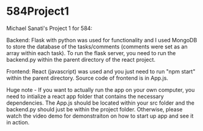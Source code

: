 # 584Project1
Michael Sanati's Project 1 for 584:

Backend: Flask with python was used for functionality and I used MongoDB to store the database of the tasks/comments (comments were set as an array within each task). To run the flask server, you need to run the backend.py within the parent directory of the react project.

Frontend: React (javascript) was used and you just need to run "npm start" within the parent directory. Source code of frontend is in App.js. 

Huge note - If you want to actually run the app on your own computer, you need to intialize a react app folder that contains the necessary dependencies. The App.js should be located within your src folder and the backend.py should just be within the project folder. Otherwise, please watch the video demo for demonstraiton on how to start up app and see it in action.
